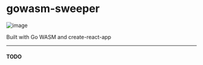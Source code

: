 # gowasm-sweeper
![image](https://user-images.githubusercontent.com/66286082/185010067-91d624e9-4d8e-4df8-872d-ce916507c782.png)

Built with Go WASM and create-react-app

---
#### TODO
